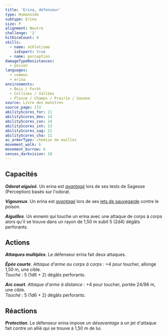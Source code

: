 ```yaml
---
title: 'Erina, défenseur'
type: Humanoïde
subtype: Erina
size: P
alignment: Neutre
challenge: '1'
hitDiceCount: 8
skills:
  - name: athletisme
    isExpert: true
  - name: perception
damageTypeResistances:
  - poison
languages:
  - commun
  - erina
environments:
  - Bois / Forêt
  - Collines / Vallées
  - Plaine / Champs / Prairie / Savane
source: Livre des monstres
source_page: 172
abilityScores_for: 11
abilityScores_dex: 14
abilityScores_con: 14
abilityScores_int: 13
abilityScores_sag: 12
abilityScores_cha: 11
ac_armorType: chemise de mailles
movement_walk: 6
movement_burrow: 6
senses_darkvision: 18
---
```

## Capacités
_**Odorat aiguisé**_. Un erina est [_avantagé_](/utiliser-les-caracteristiques/#avantage-et-desavantage) lors de ses tests de Sagesse (Perception) basés sur l'odorat.

_**Vigoureux**_. Un erina est [_avantagé_](/utiliser-les-caracteristiques/#avantage-et-desavantage) lors de ses [jets de sauvegarde](/utiliser-les-caracteristiques/#jets-de-sauvegarde) contre le poison.

_**Aiguilles**_. Un ennemi qui touche un erina avec une attaque de corps à corps alors qu'il se trouve dans un rayon de 1,50 m subit 5 (2d4) dégâts perforants.

## Actions
_**Attaques multiples**_. Le défenseur erina fait deux attaques.

_**Épée courte**_. _Attaque d'arme au corps à corps_ : +4 pour toucher, allonge 1,50 m, une cible.  
_Touché_ : 5 (1d6 + 2) dégâts perforants.

_**Arc court**_. _Attaque d'arme à distance_ : +4 pour toucher, portée 24/96 m, une cible.  
_Touché_ : 5 (1d6 + 2) dégâts perforants.

## Réactions
_**Protection**_. Le défenseur erina impose un _désavantage_ à un jet d'attaque fait contre un allié qui se trouve à 1,50 m de lui.

